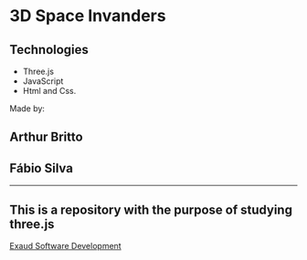 # 3D Space Invanders

## Technologies
 - Three.js
 - JavaScript
 - Html and Css.

Made by:
## Arthur Britto
## Fábio Silva

----

## This is a repository with the purpose of studying three.js

[Exaud Software Development](https://exaud.com/) <br>
